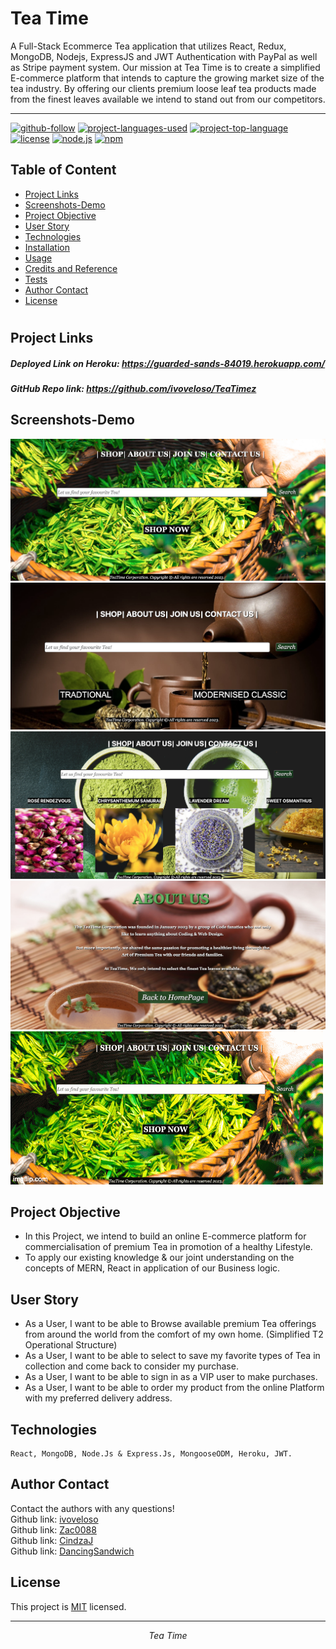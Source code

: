 # Tea Time
 A Full-Stack Ecommerce Tea application that utilizes React, Redux, MongoDB, Nodejs, ExpressJS and JWT Authentication with PayPal as well as Stripe payment system.
 Our mission at Tea Time is to create a simplified E-commerce platform that intends to capture the growing market size of the tea industry. By offering our clients premium loose leaf tea products made from the finest leaves available we intend to stand out from our competitors.

<hr>

  [![github-follow](https://img.shields.io/github/followers/imbingz?label=Follow&logoColor=purple&style=social)](https://github.com/ivoveloso/TeaTimez)
  [![project-languages-used](https://img.shields.io/github/languages/count/imbingz/MERN-stack-ecommerce)](https://github.com/ivoveloso/TeaTimez)
  [![project-top-language](https://img.shields.io/github/languages/top/imbingz/MERN-stack-ecommerce?color=blueviolet)](https://github.com/ivoveloso/TeaTimez)
  [![license](https://img.shields.io/badge/License-MIT-brightgreen.svg)](https://choosealicense.com/licenses/mit/)
  [![node.js](https://img.shields.io/node/v/c?color=pink)](https://nodejs.org/en/)
  [![npm](https://img.shields.io/npm/v/npm?color=blue&logo=npm)](https://www.npmjs.com/package/inquirer)

  ## Table of Content
  * [ Project Links ](#Project-Links)
  * [ Screenshots-Demo ](#Screenshots-Demo)
  * [ Project Objective ](#Project-Objective)
  * [ User Story ](#User-Story)
  * [ Technologies ](#Technologies)
  * [ Installation ](#Installation)
  * [ Usage ](#Usage)
  * [ Credits and Reference ](#Credits-and-Reference)
  * [ Tests ](#Tests)
  * [ Author Contact ](#Author-Contact)
  * [ License ](#License)
  #

  ##  Project Links
   ##### Deployed Link on Heroku: https://guarded-sands-84019.herokuapp.com/
  ##### GitHub Repo link: https://github.com/ivoveloso/TeaTimez

  ## Screenshots-Demo
  <kbd>![screenshot](./client/public/images/Homepage.png)</kbd>
  <kbd>![screenshot](./client/public/images/ProductMain.png)</kbd>
  <kbd>![screenshot](./client/public/images/ModernTeaPage.png)</kbd>
  <kbd>![screenshot](./client/public/images/AboutUs.png)</kbd>
  <kbd>![screenshot](./client/public/images/TeaTime-WebPage.gif)</kbd>
  ## Project Objective
  * In this Project, we intend to build an online E-commerce platform for commercialisation of premium Tea in promotion of a healthy Lifestyle. 
  * To apply our existing knowledge & our joint understanding on the concepts of MERN, React in application of our Business logic. 

  ## User Story
 * As a User, I want to be able to Browse available premium Tea offerings from around the world from the comfort of my own home. (Simplified T2 Operational Structure) 
 * As a User, I want to be able to select to save my favorite types of Tea in collection and come back to consider my purchase. 
 * As a User, I want to be able to sign in as a VIP user to make purchases. 
 * As a User, I want to be able to order my product from the online Platform with my preferred delivery address. 
 

  ## Technologies 
  ```
  React, MongoDB, Node.Js & Express.Js, MongooseODM, Heroku, JWT.
  
  ```
  ## Author Contact
  Contact the authors with any questions!<br>
  Github link: [ivoveloso](https://github.com/ivoveloso)<br>
  Github link: [Zac0088](https://github.com/Zac0088)<br>
  Github link: [CindzaJ](https://github.com/CindzaJ)<br>
  Github link: [DancingSandwich](https://github.com/DancingSandwich)<br>
  ## License
  This project is [MIT](https://choosealicense.com/licenses/mit/) licensed.<br />

  <hr>
  <p align='center'><i>
  Tea Time
</i></p>
